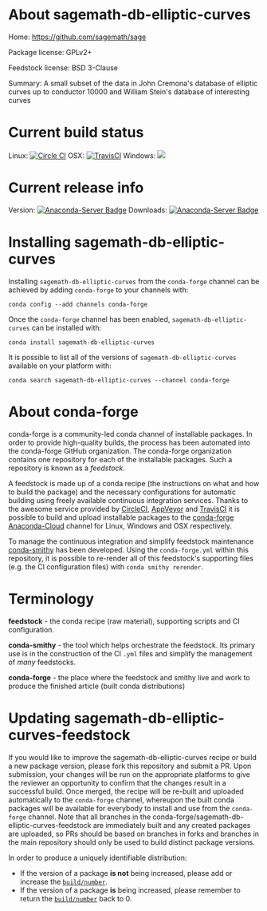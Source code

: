 About sagemath-db-elliptic-curves
=================================

Home: https://github.com/sagemath/sage

Package license: GPLv2+

Feedstock license: BSD 3-Clause

Summary: A small subset of the data in John Cremona's database of elliptic curves up
to conductor 10000 and William Stein's database of interesting curves




Current build status
====================

Linux: [![Circle CI](https://circleci.com/gh/conda-forge/sagemath-db-elliptic-curves-feedstock.svg?style=shield)](https://circleci.com/gh/conda-forge/sagemath-db-elliptic-curves-feedstock)
OSX: [![TravisCI](https://travis-ci.org/conda-forge/sagemath-db-elliptic-curves-feedstock.svg?branch=master)](https://travis-ci.org/conda-forge/sagemath-db-elliptic-curves-feedstock)
Windows: ![](https://cdn.rawgit.com/conda-forge/conda-smithy/90845bba35bec53edac7a16638aa4d77217a3713/conda_smithy/static/disabled.svg)

Current release info
====================
Version: [![Anaconda-Server Badge](https://anaconda.org/conda-forge/sagemath-db-elliptic-curves/badges/version.svg)](https://anaconda.org/conda-forge/sagemath-db-elliptic-curves)
Downloads: [![Anaconda-Server Badge](https://anaconda.org/conda-forge/sagemath-db-elliptic-curves/badges/downloads.svg)](https://anaconda.org/conda-forge/sagemath-db-elliptic-curves)

Installing sagemath-db-elliptic-curves
======================================

Installing `sagemath-db-elliptic-curves` from the `conda-forge` channel can be achieved by adding `conda-forge` to your channels with:

```
conda config --add channels conda-forge
```

Once the `conda-forge` channel has been enabled, `sagemath-db-elliptic-curves` can be installed with:

```
conda install sagemath-db-elliptic-curves
```

It is possible to list all of the versions of `sagemath-db-elliptic-curves` available on your platform with:

```
conda search sagemath-db-elliptic-curves --channel conda-forge
```


About conda-forge
=================

conda-forge is a community-led conda channel of installable packages.
In order to provide high-quality builds, the process has been automated into the
conda-forge GitHub organization. The conda-forge organization contains one repository
for each of the installable packages. Such a repository is known as a *feedstock*.

A feedstock is made up of a conda recipe (the instructions on what and how to build
the package) and the necessary configurations for automatic building using freely
available continuous integration services. Thanks to the awesome service provided by
[CircleCI](https://circleci.com/), [AppVeyor](http://www.appveyor.com/)
and [TravisCI](https://travis-ci.org/) it is possible to build and upload installable
packages to the [conda-forge](https://anaconda.org/conda-forge)
[Anaconda-Cloud](http://docs.anaconda.org/) channel for Linux, Windows and OSX respectively.

To manage the continuous integration and simplify feedstock maintenance
[conda-smithy](http://github.com/conda-forge/conda-smithy) has been developed.
Using the ``conda-forge.yml`` within this repository, it is possible to re-render all of
this feedstock's supporting files (e.g. the CI configuration files) with ``conda smithy rerender``.


Terminology
===========

**feedstock** - the conda recipe (raw material), supporting scripts and CI configuration.

**conda-smithy** - the tool which helps orchestrate the feedstock.
                   Its primary use is in the construction of the CI ``.yml`` files
                   and simplify the management of *many* feedstocks.

**conda-forge** - the place where the feedstock and smithy live and work to
                  produce the finished article (built conda distributions)


Updating sagemath-db-elliptic-curves-feedstock
==============================================

If you would like to improve the sagemath-db-elliptic-curves recipe or build a new
package version, please fork this repository and submit a PR. Upon submission,
your changes will be run on the appropriate platforms to give the reviewer an
opportunity to confirm that the changes result in a successful build. Once
merged, the recipe will be re-built and uploaded automatically to the
`conda-forge` channel, whereupon the built conda packages will be available for
everybody to install and use from the `conda-forge` channel.
Note that all branches in the conda-forge/sagemath-db-elliptic-curves-feedstock are
immediately built and any created packages are uploaded, so PRs should be based
on branches in forks and branches in the main repository should only be used to
build distinct package versions.

In order to produce a uniquely identifiable distribution:
 * If the version of a package **is not** being increased, please add or increase
   the [``build/number``](http://conda.pydata.org/docs/building/meta-yaml.html#build-number-and-string).
 * If the version of a package **is** being increased, please remember to return
   the [``build/number``](http://conda.pydata.org/docs/building/meta-yaml.html#build-number-and-string)
   back to 0.
